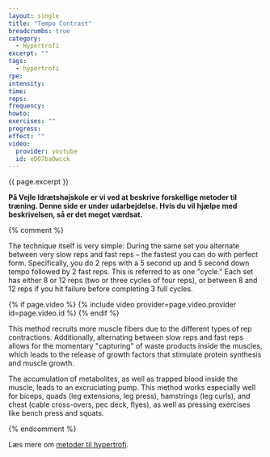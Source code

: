 ```yaml
---
layout: single
title: "Tempo Contrast"
breadcrumbs: true
category:
  - Hypertrofi
excerpt: ""
tags:
  - hypertrofi
rpe: 
intensity: 
time: 
reps: 
frequency: 
howto:
exercises: ""
progress:
effect: ""
video:
  provider: youtube
  id: eDO7baOwcck
---
```


{{ page.excerpt }}

**På Vejle Idrætshøjskole er vi ved at beskrive forskellige metoder til træning. Denne side er under udarbejdelse. Hvis du vil hjælpe med beskrivelsen, så er det meget værdsat.**

{% comment %}

The technique itself is very simple: During the same set you alternate between very slow reps and fast reps – the fastest you can do with perfect form. Specifically, you do 2 reps with a 5 second up and 5 second down tempo followed by 2 fast reps. This is referred to as one "cycle." Each set has either 8 or 12 reps (two or three cycles of four reps), or between 8 and 12 reps if you hit failure before completing 3 full cycles.

{% if page.video %}
  {% include video provider=page.video.provider id=page.video.id %}
{% endif %}

This method recruits more muscle fibers due to the different types of rep contractions. Additionally, alternating between slow reps and fast reps allows for the momentary "capturing" of waste products inside the muscles, which leads to the release of growth factors that stimulate protein synthesis and muscle growth.

The accumulation of metabolites, as well as trapped blood inside the muscle, leads to an excruciating pump. This method works especially well for biceps, quads (leg extensions, leg press), hamstrings (leg curls), and chest (cable cross-overs, pec deck, flyes), as well as pressing exercises like bench press and squats.

{% endcomment %}

Læs mere om [metoder til hypertrofi](/hypertrofi-metoder/).

